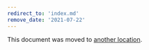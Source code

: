 ```yaml
---
redirect_to: 'index.md'
remove_date: '2021-07-22'
---
```


This document was moved to [another location](index.md).

<!-- This redirect file can be deleted after <2021-07-22>. -->
<!-- Before deletion, see: https://docs.gitlab.com/ee/development/documentation/#move-or-rename-a-page -->
